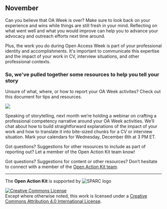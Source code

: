 ## November
Can you believe that OA Week is over? Make sure to look back on your experience and wins while things are still fresh in your mind. Reflecting on what went well and what you would improve can help you to advance your advocacy and outreach efforts next time around.  

Plus, the work you do during Open Access Week is part of your professional identity and accomplishments.  It's important to communicate this expertise and the impact of your work in CV, interview situations, and other professional contexts.  

### So, we've pulled together some resources to help you tell your story

Unsure of what, where, or how to report your OA Week activites?  Check out this document for tips and resources. 


![](https://github.com/sparcopen/Open-Action-Kit/blob/master/docs/_images/Reporting_November.png?raw=true)


Speaking of storytelling, next month we’re holding a webinar on crafting a professional competency narrative around your OA Week activities. We’ll chat about how to build straightforward explanations of the impact of your work and how to translate it into bite-sized chunks for a CV or interview situation. Mark your calendars for Wednesday, December 6th at 3 PM ET. 

Got questions? Suggestions for other resources to include as part of reporting out? Let a member of the Open Action Kit team know!

Got questions? Suggestions for content or other resources? Don’t hesitate to connect with a member of the [Open Action Kit team](https://sparcopen.github.io/Open-Action-Kit/team).

--------------------

The **Open Action Kit** is supported by  ![SPARC logo](https://github.com/sparcopen/Open-Action-Kit/blob/master/docs/_images/tiny_sparc.png?raw=true)

<a rel="license" href="http://creativecommons.org/licenses/by/4.0/"><img alt="Creative Commons License" style="border-width:0" src="https://i.creativecommons.org/l/by/4.0/80x15.png" /></a><br />Except where otherwise noted, this work is licensed under a <a rel="license" href="http://creativecommons.org/licenses/by/4.0/">Creative Commons Attribution 4.0 International License</a>.
